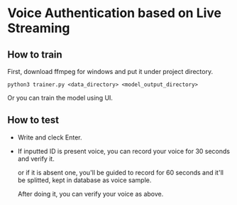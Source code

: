 # Voice Authentication based on Live Streaming



## How to train

First, download ffmpeg for windows and put it under project directory.

	python3 trainer.py <data_directory> <model_output_directory>
	
Or you can train the model using UI.



## How to test

- Write <ID> and cleck Enter.
- If inputted ID is present voice, you can record your voice for 30 seconds and verify it.

  or if it is absent one, you'll be guided to record for 60 seconds and it'll be splitted, kept in database as voice sample.

  After doing it, you can verify your voice as above.
  
